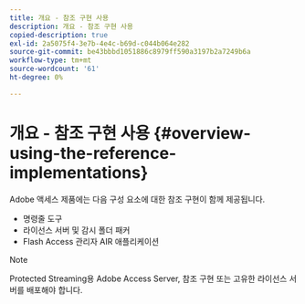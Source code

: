```yaml
---
title: 개요 - 참조 구현 사용
description: 개요 - 참조 구현 사용
copied-description: true
exl-id: 2a5075f4-3e7b-4e4c-b69d-c044b064e282
source-git-commit: be43bbbd1051886c8979ff590a3197b2a7249b6a
workflow-type: tm+mt
source-wordcount: '61'
ht-degree: 0%

---
```


# 개요 - 참조 구현 사용 {#overview-using-the-reference-implementations}

Adobe 액세스 제품에는 다음 구성 요소에 대한 참조 구현이 함께 제공됩니다.

* 명령줄 도구
* 라이선스 서버 및 감시 폴더 패커
* Flash Access 관리자 AIR 애플리케이션

>[!NOTE]
>
>Protected Streaming용 Adobe Access Server, 참조 구현 또는 고유한 라이선스 서버를 배포해야 합니다.
